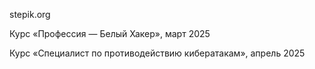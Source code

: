 stepik.org

Курс «Профессия — Белый Хакер», март 2025

Курс «Специалист по противодействию кибератакам», апрель 2025
